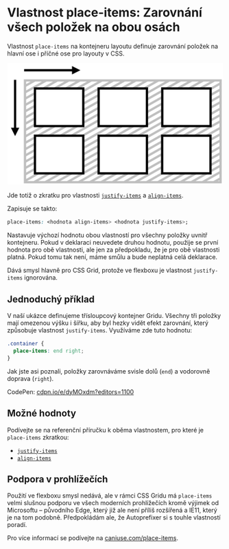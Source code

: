 # Vlastnost place-items: Zarovnání všech položek na obou osách

Vlastnost `place-items` na kontejneru layoutu definuje zarovnání položek na hlavní ose i příčné ose pro layouty v CSS.

![Vlastnost place-items](../dist/images/original/vdgrid/css-place-items-schema.png)

Jde totiž o zkratku pro vlastnosti [`justify-items`](css-justify-items.md) a [`align-items`](css-align-items.md).

Zapisuje se takto:

```css
place-items: <hodnota align-items> <hodnota justify-items>;
```

Nastavuje výchozí hodnotu obou vlastností pro všechny položky uvnitř kontejneru. Pokud v deklaraci neuvedete druhou hodnotu, použije se první hodnota pro obě vlastnosti, ale jen za předpokladu, že je pro obě vlastnosti platná. Pokud tomu tak není, máme smůlu a bude neplatná celá deklarace.

Dává smysl hlavně pro CSS Grid, protože ve flexboxu je vlastnost `justify-items` ignorována.

## Jednoduchý příklad

V naší ukázce definujeme třísloupcový kontejner Gridu. Všechny tři položky mají omezenou výšku i šířku, aby byl hezky vidět efekt zarovnání, který způsobuje vlastnost `justify-items`. Využíváme zde tuto hodnotu:

```css
.container {
  place-items: end right;
}
```

Jak jste asi poznali, položky zarovnáváme svisle dolů (`end`) a vodorovně doprava (`right`).

CodePen: [cdpn.io/e/dyMOxdm?editors=1100](https://codepen.io/machal/pen/dyMOxdm?editors=1100)

## Možné hodnoty

Podívejte se na referenční příručku k oběma vlastnostem, pro které je `place-items` zkratkou:

- [`justify-items`](css-justify-items.md)
- [`align-items`](css-align-items.md)

## Podpora v prohlížečích

Použití ve flexboxu smysl nedává, ale v rámci CSS Gridu má `place-items` velmi slušnou podporu ve všech moderních prohlížečích kromě výjimek od Microsoftu – původního Edge, který již ale není příliš rozšířená a IE11, který je na tom podobně. Předpokládám ale, že Autoprefixer si s touhle vlastností poradí.

Pro více informací se podívejte na [caniuse.com/place-items](https://caniuse.com/#search=place-items).
